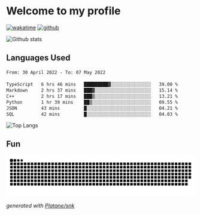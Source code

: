 # Welcome to my profile

[![wakatime](https://wakatime.com/badge/user/82c377cd-a54c-404c-b7df-177b313ca539.svg)](https://wakatime.com/@82c377cd-a54c-404c-b7df-177b313ca539)
[![github](https://img.shields.io/github/followers/xinthose?logo=github&style=plastic)](https://github.com/alanhamlett?tab=followers)

![Github stats](https://github-readme-stats.vercel.app/api?username=xinthose&show_icons=true&theme=radical&count_private=true)

## Languages Used

<!--START_SECTION:waka-->

```text
From: 30 April 2022 - To: 07 May 2022

TypeScript   6 hrs 46 mins   █████████▓░░░░░░░░░░░░░░░   39.00 %
Markdown     2 hrs 37 mins   ███▓░░░░░░░░░░░░░░░░░░░░░   15.14 %
C++          2 hrs 17 mins   ███▒░░░░░░░░░░░░░░░░░░░░░   13.21 %
Python       1 hr 39 mins    ██▒░░░░░░░░░░░░░░░░░░░░░░   09.55 %
JSON         43 mins         █░░░░░░░░░░░░░░░░░░░░░░░░   04.21 %
SQL          42 mins         █░░░░░░░░░░░░░░░░░░░░░░░░   04.03 %
```

<!--END_SECTION:waka-->

![Top Langs](https://github-readme-stats.vercel.app/api/top-langs/?username=xinthose)

## Fun
![github contribution grid snake animation](https://raw.githubusercontent.com/xinthose/xinthose/output/github-contribution-grid-snake.svg)

_generated with [Platane/snk](https://github.com/Platane/snk)_

